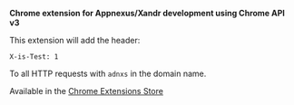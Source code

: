 **Chrome extension for Appnexus/Xandr development using Chrome API v3**

This extension will add the header:

    X-is-Test: 1

To all HTTP requests with `adnxs` in the domain name.

Available in the [Chrome Extensions Store](https://chrome.google.com/webstore/detail/appnexus-test-header/fjpjmognfiejglbmabgkmlldeinedbdg)
